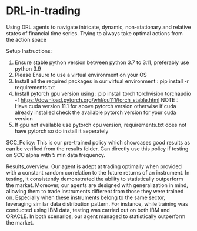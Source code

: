 # DRL-in-trading
Using DRL agents to navigate intricate, dynamic, non-stationary and relative states of financial time series. Trying to always take optimal actions from the action space

Setup Instructions: 
1. Ensure stable python version between python 3.7 to 3.11, preferably use python 3.9
2. Please Ensure to use a virtual environment on your OS
3. Install all the required packages in our virtual environment : pip install -r requirements.txt
4. Install pytorch gpu version using : pip install torch torchvision torchaudio -f https://download.pytorch.org/whl/cu111/torch_stable.html
NOTE : Have cuda version 11.1 for above pytorch version otherwise if cuda already installed check the available pytorch version for your cuda version
5. If gpu not available use pytorch cpu version, requirements.txt does not have pytorch so do install it seperately

SCC_Policy: This is our pre-trained policy which showcases good results as can be verified from the results folder. Can directly use this policy if testing on SCC alpha with 5 min data frequency.

Results_overview: Our agent is adept at trading optimally when provided with a constant random correlation to the future returns of an instrument. In testing, it consistently demonstrated the ability to statistically outperform the market. Moreover, our agents are designed with generalization in mind, allowing them to trade instruments different from those they were trained on. Especially when these instruments belong to the same sector, leveraging similar data distribution pattern. For instance, while training was conducted using IBM data, testing was carried out on both IBM and ORACLE. In both scenarios, our agent managed to statistically outperform the market. 
